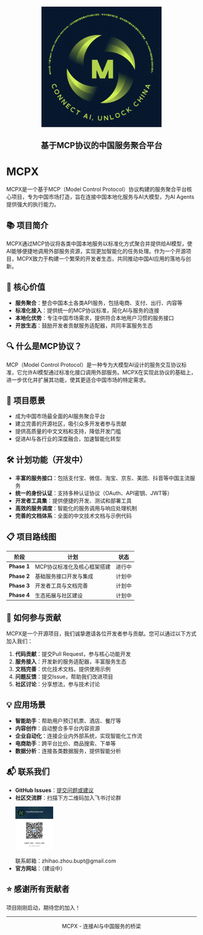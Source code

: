 <p align="center">
  <img src="./docs/logo/mcpx@2x.png" width="318px" alt="MCPX Logo" />
</p>

<h2 align="center">
  基于MCP协议的中国服务聚合平台
</h2>

# MCPX

MCPX是一个基于MCP（Model Control Protocol）协议构建的服务聚合平台核心项目，专为中国市场打造，旨在连接中国本地化服务与AI大模型，为AI Agents提供强大的执行能力。

## 📚 项目简介

MCPX通过MCP协议将各类中国本地服务以标准化方式聚合并提供给AI模型，使AI能够便捷地调用外部服务资源，实现更加智能化的任务处理。作为一个开源项目，MCPX致力于构建一个繁荣的开发者生态，共同推动中国AI应用的落地与创新。

## 🌟 核心价值

- **服务聚合**：整合中国本土各类API服务，包括电商、支付、出行、内容等
- **标准化接入**：提供统一的MCP协议标准，简化AI与服务的连接
- **本地化优势**：专注中国市场需求，提供符合本地用户习惯的服务接口
- **开放生态**：鼓励开发者贡献服务适配器，共同丰富服务生态

## 🔍 什么是MCP协议？

MCP（Model Control Protocol）是一种专为大模型AI设计的服务交互协议标准，它允许AI模型通过标准化接口调用外部服务。MCPX在实现此协议的基础上，进一步优化并扩展其功能，使其更适合中国市场的特定需求。

## 🚀 项目愿景

- 成为中国市场最全面的AI服务聚合平台
- 建立完善的开源社区，吸引众多开发者参与贡献
- 提供高质量的中文文档和支持，降低开发门槛
- 促进AI与各行业的深度融合，加速智能化转型

## 🛠️ 计划功能（开发中）

- **丰富的服务接口**：包括支付宝、微信、淘宝、京东、美团、抖音等中国主流服务
- **统一的身份认证**：支持多种认证协议（OAuth、API密钥、JWT等）
- **开发者工具集**：提供便捷的开发、测试和部署工具
- **高效的服务调度**：智能化的服务调用与响应处理机制
- **完善的文档体系**：全面的中文技术文档与示例代码

## 📋 项目路线图

| 阶段 | 计划 | 状态 |
|------|------|------|
| **Phase 1** | MCP协议标准化及核心框架搭建 | 进行中 |
| **Phase 2** | 基础服务接口开发与集成 | 计划中 |
| **Phase 3** | 开发者工具与文档完善 | 计划中 |
| **Phase 4** | 生态拓展与社区建设 | 计划中 |

## 🤝 如何参与贡献

MCPX是一个开源项目，我们诚挚邀请各位开发者参与贡献。您可以通过以下方式加入我们：

1. **代码贡献**：提交Pull Request，参与核心功能开发
2. **服务接入**：开发新的服务适配器，丰富服务生态
3. **文档完善**：优化技术文档，提供使用示例
4. **问题反馈**：提交Issue，帮助我们改进项目
5. **社区讨论**：分享想法，参与技术讨论

## 💡 应用场景

- **智能助手**：帮助用户预订机票、酒店、餐厅等
- **内容创作**：自动整合多平台内容资源
- **企业自动化**：连接企业内外部系统，实现智能化工作流
- **电商助手**：跨平台比价、商品搜索、下单等
- **数据分析**：连接各类数据服务，提供智能分析

## 📬 联系我们

- **GitHub Issues**：[提交问题或建议](https://github.com/evanow-chat/mcpx/issues)
- **社区交流群**：扫描下方二维码加入飞书讨论群
  <p>
    <img src="./docs/images/feishu_qrcode.png" width="100" alt="飞书讨论群二维码" />
  </p>
  联系邮箱：zhihao.zhou.bupt@gmail.com
- **官方网站**：（建设中）

## ⭐ 感谢所有贡献者

项目刚刚启动，期待您的加入！

---

<p align="center">MCPX - 连接AI与中国服务的桥梁</p>
